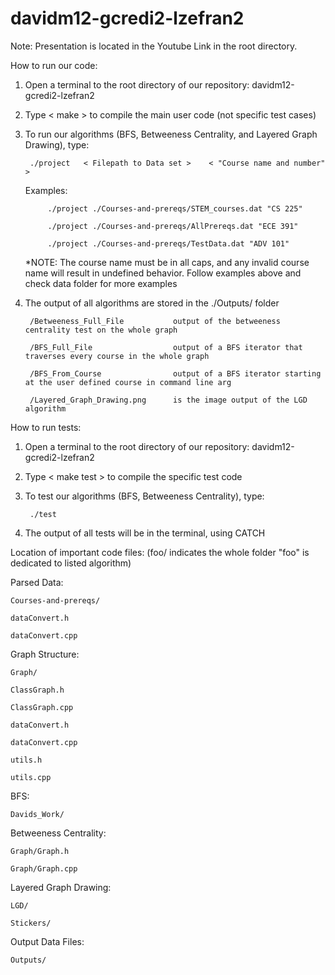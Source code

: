# davidm12-gcredi2-lzefran2

Note: Presentation is located in the Youtube Link in the root directory.



How to run our code:

1) Open a terminal to the root directory of our repository: davidm12-gcredi2-lzefran2
2) Type < make > to compile the main user code (not specific test cases)
3) To run our algorithms (BFS, Betweeness Centrality, and Layered Graph Drawing), type:
        
        ./project   < Filepath to Data set >    < "Course name and number" >
    
    Examples: 
    
            ./project ./Courses-and-prereqs/STEM_courses.dat "CS 225"
    
            ./project ./Courses-and-prereqs/AllPrereqs.dat "ECE 391"
    
            ./project ./Courses-and-prereqs/TestData.dat "ADV 101"

    *NOTE: The course name must be in all caps, and any invalid course name will result in undefined behavior. Follow examples above and check data folder for more examples

4) The output of all algorithms are stored in the ./Outputs/ folder

        /Betweeness_Full_File           output of the betweeness centrality test on the whole graph

        /BFS_Full_File                  output of a BFS iterator that traverses every course in the whole graph

        /BFS_From_Course                output of a BFS iterator starting at the user defined course in command line arg

        /Layered_Graph_Drawing.png      is the image output of the LGD algorithm
    



How to run tests:

1) Open a terminal to the root directory of our repository: davidm12-gcredi2-lzefran2
2) Type < make test > to compile the specific test code 
3) To test our algorithms (BFS, Betweeness Centrality), type:
        
        ./test

4) The output of all tests will be in the terminal, using CATCH




Location of important code files:       (foo/  indicates the whole folder "foo" is dedicated to listed algorithm)

Parsed Data:
    
    Courses-and-prereqs/

    dataConvert.h
    
    dataConvert.cpp

Graph Structure:
    
    Graph/
    
    ClassGraph.h
    
    ClassGraph.cpp
    
    dataConvert.h
    
    dataConvert.cpp
    
    utils.h
    
    utils.cpp

BFS:

    Davids_Work/

Betweeness Centrality:

    Graph/Graph.h

    Graph/Graph.cpp

Layered Graph Drawing:

    LGD/

    Stickers/

Output Data Files:
 
    Outputs/

